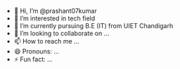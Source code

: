 - 👋 Hi, I’m @prashant07kumar
- 👀 I’m interested in tech field
- 🌱 I’m currently pursuing B.E (IT) from UIET Chandigarh
- 💞️ I’m looking to collaborate on ...
- 📫 How to reach me ...
- 😄 Pronouns: ...
- ⚡ Fun fact: ...

<!---
prashant07kumar/prashant07kumar is a ✨ special ✨ repository because its `README.md` (this file) appears on your GitHub profile.
You can click the Preview link to take a look at your changes.
--->
